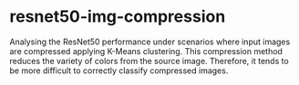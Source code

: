 # resnet50-img-compression
Analysing the ResNet50 performance under scenarios where input images are compressed applying K-Means clustering. This compression method reduces the variety of colors from the source image. Therefore, it tends to be more difficult to correctly classify compressed images.
